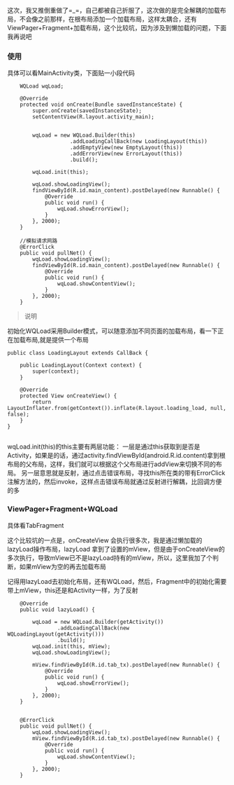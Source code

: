 

这次，我又推倒重做了=_=，自己都被自己折服了，这次做的是完全解耦的加载布局，不会像之前那样，在根布局添加一个加载布局，这样太耦合，还有ViewPager+Fragment+加载布局，这个比较坑，因为涉及到懒加载的问题，下面我再说吧

### 使用

具体可以看MainActivity类，下面贴一小段代码


```
    WQLoad wqLoad;

    @Override
    protected void onCreate(Bundle savedInstanceState) {
        super.onCreate(savedInstanceState);
        setContentView(R.layout.activity_main);


        wqLoad = new WQLoad.Builder(this)
                    .addLoadingCallBack(new LoadingLayout(this))
                    .addEmptyView(new EmptyLayout(this))
                    .addErrorView(new ErrorLayout(this))
                    .build();
                    
        wqLoad.init(this);

        wqLoad.showLoadingView();
        findViewById(R.id.main_content).postDelayed(new Runnable() {
            @Override
            public void run() {
                wqLoad.showErrorView();
            }
        }, 2000);
    }

    //模拟请求网路
    @ErrorClick
    public void pullNet() {
        wqLoad.showLoadingView();
        findViewById(R.id.main_content).postDelayed(new Runnable() {
            @Override
            public void run() {
                wqLoad.showContentView();
            }
        }, 2000);
    }

```

>说明

初始化WQLoad采用Builder模式，可以随意添加不同页面的加载布局，看一下正在加载布局,就是提供一个布局

```
public class LoadingLayout extends CallBack {

    public LoadingLayout(Context context) {
        super(context);
    }

    @Override
    protected View onCreateView() {
        return LayoutInflater.from(getContext()).inflate(R.layout.loading_load, null, false);
    }
}


```


 wqLoad.init(this)的this主要有两层功能：
 一层是通过this获取到是否是Activity，如果是的话，通过activity.findViewById(android.R.id.content)拿到根布局的父布局，这样，我们就可以根据这个父布局进行addView来切换不同的布局。
 另一层意思就是反射，通过点击错误布局，寻找this所在类的带有ErrorClick注解方法的，然后invoke，这样点击错误布局就通过反射进行解耦，比回调方便的多
 
 
 
### ViewPager+Fragment+WQLoad

具体看TabFragment

这个比较坑的一点是，onCreateView 会执行很多次，我是通过懒加载的lazyLoad操作布局，lazyLoad 拿到了设置的mView，但是由于onCreateView的多次执行，导致mView已不是lazyLoad持有的mView，所以，这里我加了个判断，如果mView为空的再去加载布局


记得用lazyLoad去初始化布局，还有WQLoad，然后，Fragment中的初始化需要带上mView，this还是和Activity一样，为了反射
```
    @Override
    public void lazyLoad() {

        wqLoad = new WQLoad.Builder(getActivity())
                .addLoadingCallBack(new WQLoadingLayout(getActivity()))
                .build();
        wqLoad.init(this, mView);
        wqLoad.showLoadingView();

        mView.findViewById(R.id.tab_tx).postDelayed(new Runnable() {
            @Override
            public void run() {
                wqLoad.showErrorView();
            }
        }, 2000);
    }


    @ErrorClick
    public void pullNet() {
        wqLoad.showLoadingView();
        mView.findViewById(R.id.tab_tx).postDelayed(new Runnable() {
            @Override
            public void run() {
                wqLoad.showContentView();
            }
        }, 2000);
    }

```